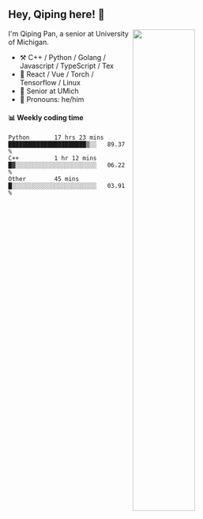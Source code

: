 

## Hey, Qiping here! :wave:

[<img align="right" width="50%" src="https://github-readme-stats.vercel.app/api?username=ppppqp&theme=dark&show_icons=true">](https://metrics.lecoq.io/ppppqp?template=classic)


I'm Qiping Pan, a senior at University of Michigan.

-   :hammer_and_pick: C++ / Python / Golang / Javascript / TypeScript / Tex
-   :pencil: React / Vue / Torch / Tensorflow / Linux 
-   :seedling: Senior at UMich
-   :man: Pronouns: he/him



#### :bar_chart: Weekly coding time

<!--START_SECTION:waka-->

```text
Python       17 hrs 23 mins  ██████████████████████▒░░   89.37 %
C++          1 hr 12 mins    █▓░░░░░░░░░░░░░░░░░░░░░░░   06.22 %
Other        45 mins         █░░░░░░░░░░░░░░░░░░░░░░░░   03.91 %
```

<!--END_SECTION:waka-->
